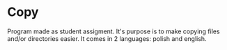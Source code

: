# Copy
Program made as student assigment. It's purpose is to make copying files and/or directories easier. It comes in 2 languages: polish and english.
